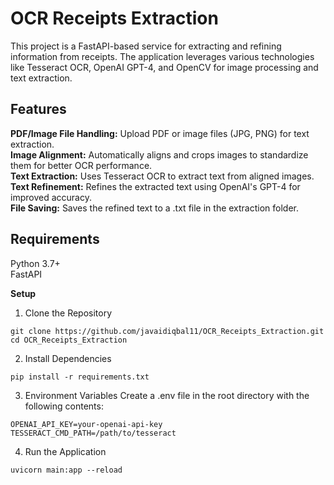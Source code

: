 # OCR Receipts Extraction 

This project is a FastAPI-based service for extracting and refining information from receipts. The application leverages various technologies like Tesseract OCR, OpenAI GPT-4, and OpenCV for image processing and text extraction.

## Features
**PDF/Image File Handling:** Upload PDF or image files (JPG, PNG) for text extraction. <br>
**Image Alignment:** Automatically aligns and crops images to standardize them for better OCR performance. <br>
**Text Extraction:** Uses Tesseract OCR to extract text from aligned images. <br>
**Text Refinement:** Refines the extracted text using OpenAI's GPT-4 for improved accuracy. <br>
**File Saving:** Saves the refined text to a .txt file in the extraction folder. <br>


## Requirements
Python 3.7+ <br>
FastAPI

**Setup**
1. Clone the Repository
  ```shell
git clone https://github.com/javaidiqbal11/OCR_Receipts_Extraction.git
cd OCR_Receipts_Extraction
```
2. Install Dependencies
```shell
pip install -r requirements.txt
```
3. Environment Variables
Create a .env file in the root directory with the following contents:
```shell
OPENAI_API_KEY=your-openai-api-key
TESSERACT_CMD_PATH=/path/to/tesseract
```
4. Run the Application
```shell
uvicorn main:app --reload
```




